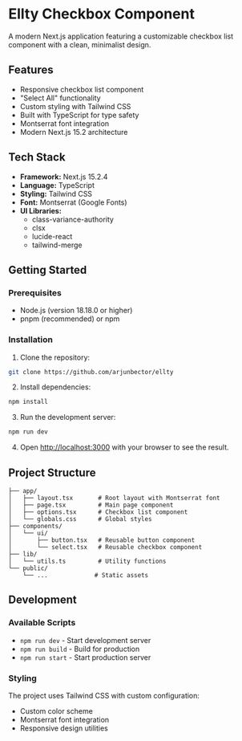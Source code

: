 # Ellty Checkbox Component

A modern Next.js application featuring a customizable checkbox list component with a clean, minimalist design.

## Features

- Responsive checkbox list component
- "Select All" functionality
- Custom styling with Tailwind CSS
- Built with TypeScript for type safety
- Montserrat font integration
- Modern Next.js 15.2 architecture

## Tech Stack

- **Framework:** Next.js 15.2.4
- **Language:** TypeScript
- **Styling:** Tailwind CSS
- **Font:** Montserrat (Google Fonts)
- **UI Libraries:**
  - class-variance-authority
  - clsx
  - lucide-react
  - tailwind-merge

## Getting Started

### Prerequisites

- Node.js (version 18.18.0 or higher)
- pnpm (recommended) or npm

### Installation

1. Clone the repository:
```bash
git clone https://github.com/arjunbector/ellty
```

2. Install dependencies:
```bash
npm install
```

3. Run the development server:
```bash
npm run dev
```

4. Open [http://localhost:3000](http://localhost:3000) with your browser to see the result.

## Project Structure

```
├── app/
│   ├── layout.tsx       # Root layout with Montserrat font
│   ├── page.tsx         # Main page component
│   ├── options.tsx      # Checkbox list component
│   └── globals.css      # Global styles
├── components/
│   └── ui/
│       ├── button.tsx   # Reusable button component
│       └── select.tsx   # Reusable checkbox component
├── lib/
│   └── utils.ts         # Utility functions
└── public/
    └── ...             # Static assets
```

## Development

### Available Scripts

- `npm run dev` - Start development server
- `npm run build` - Build for production
- `npm run start` - Start production server

### Styling

The project uses Tailwind CSS with custom configuration:
- Custom color scheme
- Montserrat font integration
- Responsive design utilities